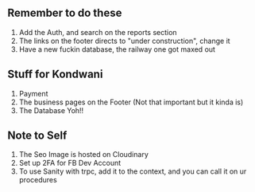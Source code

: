 ## Remember to do these

1. Add the Auth, and search on the reports section
2. The links on the footer directs to "under construction", change it
3. Have a new fuckin database, the railway one got maxed out

## Stuff for Kondwani

1. Payment
2. The business pages on the Footer (Not that important but it kinda is)
3. The Database Yoh!!

## Note to Self

1. The Seo Image is hosted on Cloudinary
2. Set up 2FA for FB Dev Account
3. To use Sanity with trpc, add it to the context, and you can call it on ur procedures
